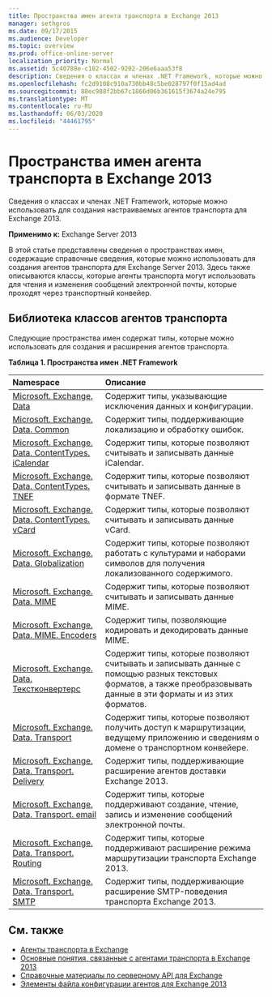 ```yaml
---
title: Пространства имен агента транспорта в Exchange 2013
manager: sethgros
ms.date: 09/17/2015
ms.audience: Developer
ms.topic: overview
ms.prod: office-online-server
localization_priority: Normal
ms.assetid: 5c40788e-c182-4502-9202-206e6aaa53f8
description: Сведения о классах и членах .NET Framework, которые можно использовать для создания настраиваемых агентов транспорта для Exchange 2013.
ms.openlocfilehash: fc2d9108c910a730bb48c5be028797f0f15ad4ad
ms.sourcegitcommit: 88ec988f2bb67c1866d06b361615f3674a24e795
ms.translationtype: MT
ms.contentlocale: ru-RU
ms.lasthandoff: 06/03/2020
ms.locfileid: "44461795"
---
```

# <a name="transport-agent-namespaces-in-exchange-2013"></a>Пространства имен агента транспорта в Exchange 2013

Сведения о классах и членах .NET Framework, которые можно использовать для создания настраиваемых агентов транспорта для Exchange 2013.
  
**Применимо к:** Exchange Server 2013 
  
В этой статье представлены сведения о пространствах имен, содержащие справочные сведения, которые можно использовать для создания агентов транспорта для Exchange Server 2013. Здесь также описываются классы, которые агенты транспорта могут использовать для чтения и изменения сообщений электронной почты, которые проходят через транспортный конвейер.
  
## <a name="transport-agent-class-library"></a>Библиотека классов агентов транспорта

Следующие пространства имен содержат типы, которые можно использовать для создания и расширения агентов транспорта.

**Таблица 1. Пространства имен .NET Framework**

|**Namespace**|**Описание**|
|:-----|:-----|
|[Microsoft. Exchange. Data](https://msdn.microsoft.com/library/Microsoft.Exchange.Data.aspx) <br/> |Содержит типы, указывающие исключения данных и конфигурации.  <br/> |
|[Microsoft. Exchange. Data. Common](https://msdn.microsoft.com/library/Microsoft.Exchange.Data.Common.aspx) <br/> |Содержит типы, поддерживающие локализацию и обработку ошибок.  <br/> |
|[Microsoft. Exchange. Data. ContentTypes. iCalendar](https://msdn.microsoft.com/library/Microsoft.Exchange.Data.ContentTypes.iCalendar.aspx) <br/> |Содержит типы, которые позволяют считывать и записывать данные iCalendar.  <br/> |
|[Microsoft. Exchange. Data. ContentTypes. TNEF](https://msdn.microsoft.com/library/Microsoft.Exchange.Data.ContentTypes.Tnef.aspx) <br/> |Содержит типы, которые позволяют считывать и записывать данные в формате TNEF.  <br/> |
|[Microsoft. Exchange. Data. ContentTypes. vCard](https://msdn.microsoft.com/library/Microsoft.Exchange.Data.ContentTypes.vCard.aspx) <br/> |Содержит типы, которые позволяют считывать и записывать данные vCard.  <br/> |
|[Microsoft. Exchange. Data. Globalization](https://msdn.microsoft.com/library/Microsoft.Exchange.Data.Globalization.aspx) <br/> |Содержит типы, которые позволяют работать с культурами и наборами символов для получения локализованного содержимого.  <br/> |
|[Microsoft. Exchange. Data. MIME](https://msdn.microsoft.com/library/Microsoft.Exchange.Data.Mime.aspx) <br/> |Содержит типы, которые позволяют считывать и записывать данные MIME.  <br/> |
|[Microsoft. Exchange. Data. MIME. Encoders](https://msdn.microsoft.com/library/Microsoft.Exchange.Data.Mime.Encoders.aspx) <br/> |Содержит типы, позволяющие кодировать и декодировать данные MIME.  <br/> |
|[Microsoft. Exchange. Data. Текстконвертерс](https://msdn.microsoft.com/library/Microsoft.Exchange.Data.TextConverters.aspx) <br/> |Содержит типы, которые позволяют считывать и записывать данные с помощью разных текстовых форматов, а также преобразовывать данные в эти форматы и из этих форматов.  <br/> |
|[Microsoft. Exchange. Data. Transport](https://msdn.microsoft.com/library/Microsoft.Exchange.Data.Transport.aspx) <br/> |Содержит типы, которые позволяют получить доступ к маршрутизации, ведущему приложению и сведениям о домене о транспортном конвейере.  <br/> |
|[Microsoft. Exchange. Data. Transport. Delivery](https://msdn.microsoft.com/library/Microsoft.Exchange.Data.Transport.Delivery.aspx) <br/> |Содержит типы, поддерживающие расширение агентов доставки Exchange 2013.  <br/> |
|[Microsoft. Exchange. Data. Transport. email](https://msdn.microsoft.com/library/Microsoft.Exchange.Data.Transport.Email.aspx) <br/> |Содержит типы, которые поддерживают создание, чтение, запись и изменение сообщений электронной почты.  <br/> |
|[Microsoft. Exchange. Data. Transport. Routing](https://msdn.microsoft.com/library/Microsoft.Exchange.Data.Transport.Routing.aspx) <br/> |Содержит типы, которые поддерживают расширение режима маршрутизации транспорта Exchange 2013.  <br/> |
|[Microsoft. Exchange. Data. Transport. SMTP](https://msdn.microsoft.com/library/Microsoft.Exchange.Data.Transport.Smtp.aspx) <br/> |Содержит типы, поддерживающие расширение SMTP-поведения транспорта Exchange 2013.  <br/> |
   
## <a name="see-also"></a>См. также

- [Агенты транспорта в Exchange](transport-agents-in-exchange-2013.md)   
- [Основные понятия, связанные с агентами транспорта в Exchange 2013](transport-agent-concepts-in-exchange-2013.md) 
- 
  [Справочные материалы по серверному API для Exchange](https://msdn.microsoft.com/library/6eddd052-f59f-45b4-b846-7e53d4d7eb16%28Office.15%29.aspx)
- [Элементы файла конфигурации агентов для Exchange 2013](agents-configuration-file-elements-for-exchange-2013.md)
    

